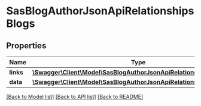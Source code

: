 # SasBlogAuthorJsonApiRelationshipsBlogs

## Properties
Name | Type | Description | Notes
------------ | ------------- | ------------- | -------------
**links** | [**\Swagger\Client\Model\SasBlogAuthorJsonApiRelationshipsBlogsLinks**](SasBlogAuthorJsonApiRelationshipsBlogsLinks.md) |  | [optional] 
**data** | [**\Swagger\Client\Model\SasBlogAuthorJsonApiRelationshipsBlogsData[]**](SasBlogAuthorJsonApiRelationshipsBlogsData.md) |  | [optional] 

[[Back to Model list]](../../README.md#documentation-for-models) [[Back to API list]](../../README.md#documentation-for-api-endpoints) [[Back to README]](../../README.md)

